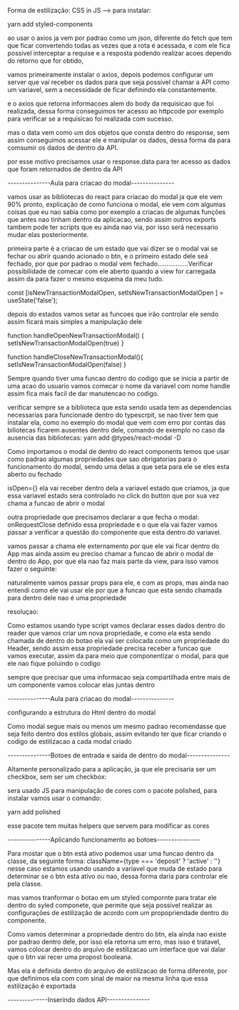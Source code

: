 Forma de estilização: CSS in JS --> para instalar:

yarn add styled-components

ao usar o axios ja vem por padrao como um json, diferente do fetch que tem que ficar convertendo todas as vezes que a rota é acessada, e com ele fica possivel interceptar a requise e a resposta podendo realizar acoes dependo do retorno que for obtido,

vamos primeiramente instalar o axios, depois podemos configurar um server que vai receber os dados para que seja possivel chamar a API como um variavel, sem a necessidade de ficar definindo ela constantemente. 

e o axios que retorna informacoes alem do body da requisicao que foi realizada, dessa forma conseguimos ter acesso ao httpcode por exemplo para verificar se a requisicao foi realizada com sucesso.

mas o data vem como um dos objetos que consta dentro do response, sem assim conseguimos acessar ele e manipular os dados, dessa forma da para comsumir os dados de dentro da API.

por esse motivo precisamos usar o response.data para ter acesso as dados que foram retornados de dentro da API

---------------Aula para criacao do modal---------------

vamos usar as bibliotecas do react para criacao do modal ja que ele vem 90% pronto, explicação de como funciona o modal, ele vem com algumas coisas que eu nao sabia como por exemplo a criacao de algumas funções que antes nao tinham dentro da aplicacao, sendo assim outros exports tambem pode ter scripts que eu ainda nao via, por isso será necessario mudar elas posteriormente.


primeira parte é a criacao de um estado que vai dizer se o modal vai se fechar ou abrir quando acionado o btn, e o primeiro estado dele seá fechado, por que por padrao o modal vem fechado.................Verificar possibilidade de comecar com ele aberto quando a view for carregada assim da para fazer o mesmo esquema da meu tudo.

const [isNewTransactionModalOpen, setIsNewTransactionModalOpen ] = useState('false'); 

depois do estados vamos setar as funcoes que irão controlar ele sendo assim ficará mais simples a manipulação dele

function handleOpenNewTransactionModal() {
    setIsNewTransactionModalOpen(true)
}

function handleCloseNewTransactionModal(){
    setIsNewTransactionModalOpen(false)
}

Sempre quando tiver uma funcao dentro do codigo que se inicia a partir de uma acao do usuario vamos comecar o nome da variavel com nome handle assim fica mais facil de dar manutencao no codigo.

verificar sempre se a biblioteca que esta sendo usada tem as dependencias necessarias para funcionade dentro do typescrpit, se nao tiver tem que instalar ela, como no exemplo do modal que vem com erro por contas das biliotecas ficarem ausentes dentro dele, comando de exemplo no caso da ausencia das bibliotecas: yarn add @types/react-modal -D

Como importamos o modal de dentro do react components temos que usar como padrao algumas propriedades que sao obrigatorias para o funcionamento do modal, sendo uma delas a que seta para ele se eles esta aberto ou fechado

isOpen={} ela vai receber dentro dela a variavel estado que criamos, ja que essa variavel estado sera controlado no click do button que por sua vez chama a funcao de abrir o modal

outra propriedade que precisamos declarar a que fecha o modal: onRequestClose definido essa propriedade e o que ela vai fazer vamos passar a verificar a questão do componente que esta dentro do variavel.

vamos passar a chama ele externamento por que ele vai ficar dentro do App mas ainda assim eu preciso chamar a funcao de abrir o modal de dentro do App, por que ela nao faz mais parte da view, para isso vamos fazer o seguinte:

naturalmente vamos passar props para ele, e com as props, mas ainda nao entendi como ele vai usar ele por que a funcao que esta sendo chamada para dentro dele nao é uma propriedade

resoluçao:

Como estamos usando type script vamos declarar esses dados dentro do reader que vamos criar um nova propriedade, e como ela esta sendo chamada de dentro do botao ela vai ser colocada como um propriedade do Header, sendo assim essa propriedade precisa receber a funcao que vamos executar, assim da para meio que componentizar o modal, para que ele nao fique poluindo o codigo


sempre que precisar que uma informacao seja compartilhada entre mais de um componente vamos colocar elas juntas dentro 

---------------Aula para criacao do modal---------------

configurando a estrutura do Html dentro do modal

Como modal segue mais ou menos um mesmo padrao recomendasse que seja feito dentro dos estilos globais, assim evitando ter que ficar criando o codigo de estilizacao a cada modal criado

---------------Botoes de entrada e saida de dentro do modal---------------

Altamente personalizado para a aplicação, ja que ele precisaria ser um checkbox, sem ser um checkbox:

sera usado JS para manipulação de cores com o pacote polished, para instalar vamos usar o comando:

yarn add polished

esse pacote tem muitas helpers que servem para modificar as cores 


---------------Aplicando funcionamento ao botoes---------------

Para mostar que o btn está ativo podemos usar uma funcao dentro da classe, da seguinte forma: className={type === 'deposit' ? 'active' : ''} nesse caso estamos usando usando a variavel que muda de estado para determinar se o btn esta ativo ou nao, dessa forma daria para controlar ele pela classe.

mas vamos tranformar o botao em um styled compornte para tratar ele dentro do syled componete, que permite que seja possivel realizar as configurações de estilização de acordo com um propopriendade dentro do componente.

Como vamos determinar a propriedade dentro do btn, ela ainda nao existe por padrao dentro dele, por isso ela retorna um erro, mas isso é tratavel, vamos colocar dentro do arquivo de estilizacao um interface que vai dalar que o btn vai recer uma propost booleana.

Mas ela é definida dentro do arquivo de estilizacao de forma diferente, por que definimos ela com com sinal de maior na mesma linha que essa estilização é exportada

--------------Inserindo dados API---------------
